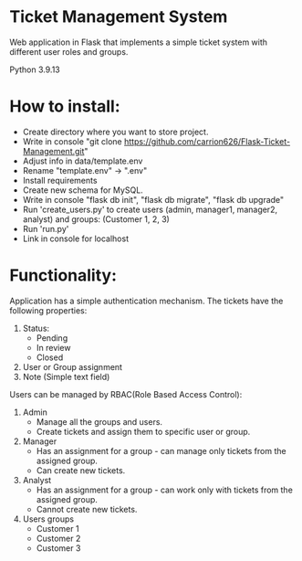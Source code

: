 # Ticket Management System
Web application in Flask that implements a simple ticket system with different user roles and groups.

Python 3.9.13

# How to install:
- Create directory where you want to store project.
- Write in console "git clone https://github.com/carrion626/Flask-Ticket-Management.git"
- Adjust info in data/template.env 
- Rename "template.env" -> ".env"
- Install requirements
- Create new schema for MySQL.
- Write in console "flask db init", "flask db migrate", "flask db upgrade"
- Run 'create_users.py' to create users (admin, manager1, manager2, analyst) and groups: (Customer 1, 2, 3)
- Run 'run.py'
- Link in console for localhost

# Functionality:
Application has a simple authentication mechanism.
The tickets have the following properties:
1. Status:
   - Pending
   - In review
   - Closed
2. User or Group assignment
3. Note (Simple text field)

Users can be managed by RBAC(Role Based Access Control):
1. Admin
    - Manage all the groups and users.
    - Create tickets and assign them to specific user or group.
2. Manager
   - Has an assignment for a group - can manage only tickets from the assigned group.
   - Can create new tickets.
3. Analyst
   - Has an assignment for a group - can work only with tickets from the assigned group.
   - Cannot create new tickets.
4. Users groups
   - Customer 1
   - Customer 2
   - Customer 3